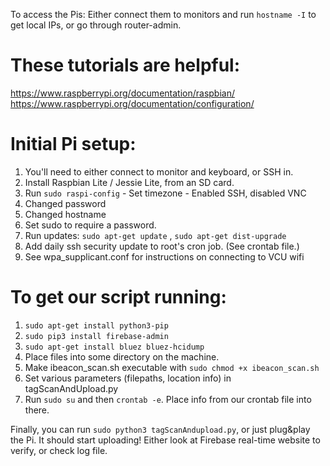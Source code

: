 To access the Pis: Either connect them to monitors and run `hostname -I` to get local IPs, or go through router-admin.

# These tutorials are helpful:
https://www.raspberrypi.org/documentation/raspbian/
https://www.raspberrypi.org/documentation/configuration/

# Initial Pi setup:
1. You'll need to either connect to monitor and keyboard, or SSH in.
2. Install Raspbian Lite / Jessie Lite, from an SD card.
3. Run `sudo raspi-config`
		- Set timezone
		- Enabled SSH, disabled VNC
4. Changed password
5. Changed hostname
6. Set sudo to require a password.
7. Run updates: `sudo apt-get update` , `sudo apt-get dist-upgrade`
8. Add daily ssh security update to root's cron job. (See crontab file.) 
9. See wpa_supplicant.conf for instructions on connecting to VCU wifi

# To get our script running:
1. `sudo apt-get install python3-pip`
2. `sudo pip3 install firebase-admin`
3. `sudo apt-get install bluez bluez-hcidump`
4. Place files into some directory on the machine.
5. Make ibeacon_scan.sh executable with `sudo chmod +x ibeacon_scan.sh`
6. Set various parameters (filepaths, location info) in tagScanAndUpload.py
7. Run `sudo su` and then `crontab -e`. Place info from our crontab file into there.
	
Finally, you can run `sudo python3 tagScanAndupload.py`, or just plug&play the Pi. It should start uploading! Either look at Firebase real-time website to verify, or check log file.
	